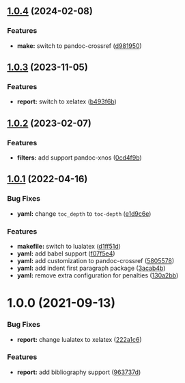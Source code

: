 ## [1.0.4](https://github.com/yamadharma/academic-laboratory-report-template/compare/v1.0.3...v1.0.4) (2024-02-08)


### Features

* **make:** switch to pandoc-crossref ([d981950](https://github.com/yamadharma/academic-laboratory-report-template/commit/d981950aca35348a7489076b3f1a61f4b23be4d3))



## [1.0.3](https://github.com/yamadharma/academic-laboratory-report-template/compare/v1.0.2...v1.0.3) (2023-11-05)


### Features

* **report:** switch to xelatex ([b493f6b](https://github.com/yamadharma/academic-laboratory-report-template/commit/b493f6be6af9be6332019a0a680caca77c237b1d))



## [1.0.2](https://github.com/yamadharma/academic-laboratory-report-template/compare/v1.0.1...v1.0.2) (2023-02-07)


### Features

* **filters:** add support pandoc-xnos ([0cd4f9b](https://github.com/yamadharma/academic-laboratory-report-template/commit/0cd4f9b0c3602091c20bb2e3a7f4d3e6fc37b3fd))



## [1.0.1](https://github.com/yamadharma/academic-laboratory-report-template/compare/v1.0.0...v1.0.1) (2022-04-16)


### Bug Fixes

* **yaml:** change `toc_depth` to `toc-depth` ([e1d9c6e](https://github.com/yamadharma/academic-laboratory-report-template/commit/e1d9c6e3da06a4395032b573ad44a96b750bb6ba))


### Features

* **makefile:** switch to lualatex ([d1ff51d](https://github.com/yamadharma/academic-laboratory-report-template/commit/d1ff51db471deb33215c70a11621565103ce9f60))
* **yaml:** add babel support ([f07f5e4](https://github.com/yamadharma/academic-laboratory-report-template/commit/f07f5e44aa3ffc53257313ca03bd59bc4aa8239a))
* **yaml:** add customization to pandoc-crossref ([5805578](https://github.com/yamadharma/academic-laboratory-report-template/commit/5805578925d33cdd57e41d10e1803d901a8d4d9a))
* **yaml:** add indent first paragraph package ([3acab4b](https://github.com/yamadharma/academic-laboratory-report-template/commit/3acab4b91145b640f778bb2b2120aef57768f066))
* **yaml:** remove extra configuration for penalties ([130a2bb](https://github.com/yamadharma/academic-laboratory-report-template/commit/130a2bb5117ae0a26bcabcdb3da19a4310e06d70))



# 1.0.0 (2021-09-13)


### Bug Fixes

* **report:** change lualatex to xelatex ([222a1c6](https://github.com/yamadharma/academic-laboratory-report-template/commit/222a1c6dc83463ee664fa0c7aacce3c440ec073f))


### Features

* **report:** add bibliography support ([963737d](https://github.com/yamadharma/academic-laboratory-report-template/commit/963737df93a51fda70640586d421215b2a392464))




